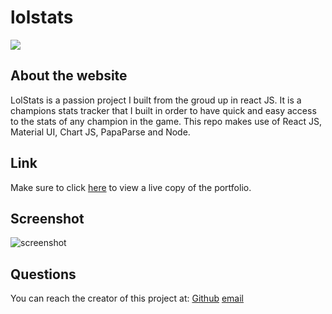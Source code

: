 # lolstats
<img src="https://img.shields.io/badge/License-MIT License-blue">

## About the website

LolStats is a passion project I built from the groud up in react JS. It is a champions stats tracker that I built in order to have quick and easy access to the stats of
any champion in the game. This repo makes use of React JS, Material UI, Chart JS, PapaParse and Node.

## Link

Make sure to click [here](http://lolstatsportfolio.herokuapp.com/) to view a live copy of the portfolio.

## Screenshot
![screenshot](LolSite1.gif)

## Questions

You can reach the creator of this project at:
[Github](http://github.com/Travis-Anderson023)
[email](mailto:tsanderson.023@gmail.com)
